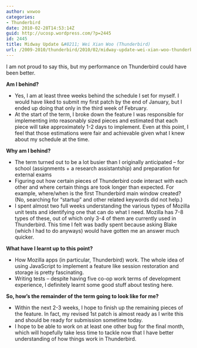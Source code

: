 ```yaml
---
author: wxwoo
categories:
- Thunderbird
date: 2010-02-28T14:53:14Z
guid: http://ucosp.wordpress.com/?p=2445
id: 2445
title: Midway Update &#8211; Wei Xian Woo (Thunderbird)
url: /2009-2010/thunderbird/2010/02/midway-update-wei-xian-woo-thunderbird/
---
```


I am not proud to say this, but my performance on Thunderbird could have been better.

**Am I behind?**

  * Yes, I am at least three weeks behind the schedule I set for myself. I would have liked to submit my first patch by the end of January, but I ended up doing that only in the third week of February.
  * At the start of the term, I broke down the feature I was responsible for implementing into reasonably sized pieces and estimated that each piece will take approximately 1-2 days to implement. Even at this point, I feel that those estimations were fair and achievable given what I knew about my schedule at the time.

**Why am I behind?**

  * The term turned out to be a lot busier than I originally anticipated &#8211; for school (assignments + a research assistantship) and preparation for external exams
  * Figuring out how certain pieces of Thunderbird code interact with each other and where certain things are took longer than expected. For example, where/when is the first Thunderbird main window created? (No, searching for &#8220;startup&#8221; and other related keywords did not help.)
  * I spent almost two full weeks understanding the various types of Mozilla unit tests and identifying one that can do what I need. Mozilla has 7-8 types of these, out of which only 3-4 of them are currently used in Thunderbird. This time I felt was badly spent because asking Blake (which I had to do anyways) would have gotten me an answer much quicker.

**What have I learnt up to this point?**

  * How Mozilla apps (in particular, Thunderbird) work. The whole idea of using JavaScript to implement a feature like session restoration and storage is pretty fascinating.
  * Writing tests &#8211; despite having five co-op work terms of development experience, I definitely learnt some good stuff about testing here.

**So, how&#8217;s the remainder of the term going to look like for me?**

  * Within the next 2-3 weeks, I hope to finish up the remaining pieces of the feature. In fact, my revised 1st patch is almost ready as I write this and should be ready for submission sometime today.
  * I hope to be able to work on at least one other bug for the final month, which will hopefully take less time to tackle now that I have better understanding of how things work in Thunderbird.